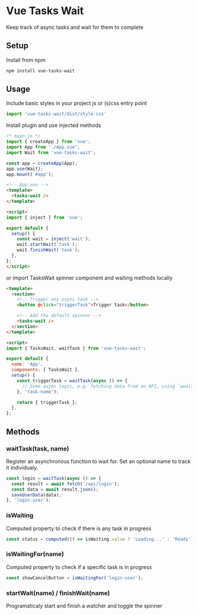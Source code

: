 # Vue Tasks Wait

Keep track of async tasks and wait for them to complete

## Setup

Install from npm

```bash
npm install vue-tasks-wait
```

## Usage

Include basic styles in your project js or (s)css entry point

```js
import 'vue-tasks-wait/dist/style.css'
```

Install plugin and use injected methods

```js
/* main.js */
import { createApp } from 'vue';
import App from './App.vue';
import Wait from 'vue-tasks-wait';

const app = createApp(App);
app.use(Wait);
app.mount('#app');
```

```html
<!-- App.vue -->
<template>
  <tasks-wait />
</template>

<script>
import { inject } from 'vue';

export default {
  setup() {
    const wait = inject('wait');
    wait.startWait('task');
    wait.finishWait('task');
  },
};
</script>
```

or import TasksWait spinner component and waiting methods locally

```html
<template>
  <section>
    <!-- Trigger any async task -->
    <button @click="triggerTask">Trigger task</button>

    <!-- Add the default spinner -->
    <tasks-wait />
  </section>
</template>

<script>
import { TasksWait, waitTask } from 'vue-tasks-wait';

export default {
  name: 'App',
  components: { TasksWait },
  setup() {
    const triggerTask = waitTask(async () => {
      // Some async logic, e.g. fetching data from an API, using `await`
    }, 'task-name');

    return { triggerTask };
  },
};
```

## Methods

### waitTask(task, name)

Register an asynchronous function to wait for. Set an optional name to track it individualy.

```js
const login = waitTask(async () => {
  const result = await fetch('/api/login');
  const data = await result.json();
  saveUserData(data);
}, 'login-user');
```

### isWaiting

Computed property to check if there is any task in progress

```js
const status = computed(() => isWaiting.value ? 'Loading...' : 'Ready');
```

### isWaitingFor(name)

Computed property to check if a specific task is in progress

```js
const showCancelButton = isWaitingFor('login-user');
```

### startWait(name) / finishWait(name)

Programaticaly start and finish a watcher and toggle the spinner
